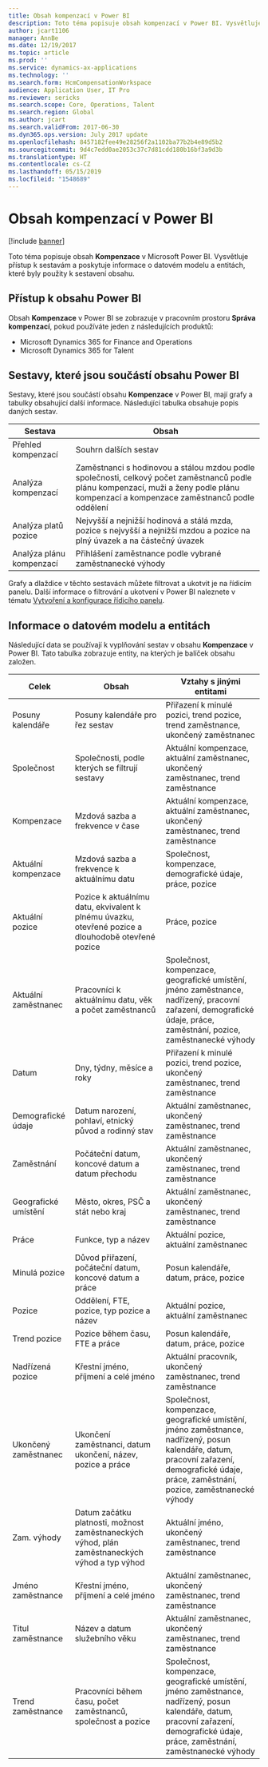 ```yaml
---
title: Obsah kompenzací v Power BI
description: Toto téma popisuje obsah kompenzací v Power BI. Vysvětluje přístup k sestavám a poskytuje informace o datovém modelu a entitách, které byly použity k sestavení obsahu.
author: jcart1106
manager: AnnBe
ms.date: 12/19/2017
ms.topic: article
ms.prod: ''
ms.service: dynamics-ax-applications
ms.technology: ''
ms.search.form: HcmCompensationWorkspace
audience: Application User, IT Pro
ms.reviewer: sericks
ms.search.scope: Core, Operations, Talent
ms.search.region: Global
ms.author: jcart
ms.search.validFrom: 2017-06-30
ms.dyn365.ops.version: July 2017 update
ms.openlocfilehash: 8457182fee49e28256f2a1102ba77b2b4e89d5b2
ms.sourcegitcommit: 9d4c7edd0ae2053c37c7d81cdd180b16bf3a9d3b
ms.translationtype: HT
ms.contentlocale: cs-CZ
ms.lasthandoff: 05/15/2019
ms.locfileid: "1548689"
---
```

# <a name="compensation-power-bi-content"></a>Obsah kompenzací v Power BI

[!include [banner](../includes/banner.md)]

Toto téma popisuje obsah **Kompenzace** v Microsoft Power BI. Vysvětluje přístup k sestavám a poskytuje informace o datovém modelu a entitách, které byly použity k sestavení obsahu.

## <a name="accessing-the-power-bi-content"></a>Přístup k obsahu Power BI
Obsah **Kompenzace** v Power BI se zobrazuje v pracovním prostoru **Správa kompenzací**, pokud používáte jeden z následujících produktů:

- Microsoft Dynamics 365 for Finance and Operations
- Microsoft Dynamics 365 for Talent

## <a name="reports-that-are-included-in-the-power-bi-content"></a>Sestavy, které jsou součástí obsahu Power BI
Sestavy, které jsou součástí obsahu **Kompenzace** v Power BI, mají grafy a tabulky obsahující další informace. Následující tabulka obsahuje popis daných sestav.

| Sestava                     | Obsah |
|----------------------------|----------|
| Přehled kompenzací      | Souhrn dalších sestav |
| Analýza kompenzací      | Zaměstnanci s hodinovou a stálou mzdou podle společnosti, celkový počet zaměstnanců podle plánu kompenzací, muži a ženy podle plánu kompenzací a kompenzace zaměstnanců podle oddělení |
| Analýza platů pozice      | Nejvyšší a nejnižší hodinová a stálá mzda, pozice s nejvyšší a nejnižší mzdou a pozice na plný úvazek a na částečný úvazek |
| Analýza plánu kompenzací | Přihlášení zaměstnance podle vybrané zaměstnanecké výhody |

Grafy a dlaždice v těchto sestavách můžete filtrovat a ukotvit je na řídicím panelu. Další informace o filtrování a ukotvení v Power BI naleznete v tématu [Vytvoření a konfigurace řídicího panelu](https://powerbi.microsoft.com/en-us/guided-learning/powerbi-learning-4-2-create-configure-dashboards).

## <a name="understanding-the-data-model-and-entities"></a>Informace o datovém modelu a entitách
Následující data se používají k vyplňování sestav v obsahu **Kompenzace** v Power BI. Tato tabulka zobrazuje entity, na kterých je balíček obsahu založen.

| Celek                   | Obsah                                                                                                   | Vztahy s jinými entitami |
|--------------------------|------------------------------------------------------------------------------------------------------------|-----------------------------------|
| Posuny kalendáře          | Posuny kalendáře pro řez sestav                                                                          | Přiřazení k minulé pozici, trend pozice, trend zaměstnance, ukončený zaměstnanec |
| Společnost                  | Společnosti, podle kterých se filtrují sestavy                                                                             | Aktuální kompenzace, aktuální zaměstnanec, ukončený zaměstnanec, trend zaměstnance |
| Kompenzace             | Mzdová sazba a frekvence v čase                                                                           | Aktuální kompenzace, aktuální zaměstnanec, ukončený zaměstnanec, trend zaměstnance |
| Aktuální kompenzace     | Mzdová sazba a frekvence k aktuálnímu datu                                                              | Společnost, kompenzace, demografické údaje, práce, pozice |
| Aktuální pozice         | Pozice k aktuálnímu datu, ekvivalent k plnému úvazku, otevřené pozice a dlouhodobě otevřené pozice | Práce, pozice |
| Aktuální zaměstnanec         | Pracovníci k aktuálnímu datu, věk a počet zaměstnanců                                                         | Společnost, kompenzace, geografické umístění, jméno zaměstnance, nadřízený, pracovní zařazení, demografické údaje, práce, zaměstnání, pozice, zaměstnanecké výhody |
| Datum                     | Dny, týdny, měsíce a roky                                                                             | Přiřazení k minulé pozici, trend pozice, ukončený zaměstnanec, trend zaměstnance |
| Demografické údaje             | Datum narození, pohlaví, etnický původ a rodinný stav                                                   | Aktuální zaměstnanec, ukončený zaměstnanec, trend zaměstnance |
| Zaměstnání               | Počáteční datum, koncové datum a datum přechodu                                                                  | Aktuální zaměstnanec, ukončený zaměstnanec, trend zaměstnance |
| Geografické umístění      | Město, okres, PSČ a stát nebo kraj                                                           | Aktuální zaměstnanec, ukončený zaměstnanec, trend zaměstnance |
| Práce                      | Funkce, typ a název                                                                                  | Aktuální pozice, aktuální zaměstnanec |
| Minulá pozice | Důvod přiřazení, počáteční datum, koncové datum a práce                                                           | Posun kalendáře, datum, práce, pozice |
| Pozice                 | Oddělení, FTE, pozice, typ pozice a název                                                        | Aktuální pozice, aktuální zaměstnanec |
| Trend pozice           | Pozice během času, FTE a práce                                                                          | Posun kalendáře, datum, práce, pozice |
| Nadřízená pozice               | Křestní jméno, příjmení a celé jméno                                                                       | Aktuální pracovník, ukončený zaměstnanec, trend zaměstnance |
| Ukončený zaměstnanec      | Ukončení zaměstnanci, datum ukončení, název, pozice a práce                                           | Společnost, kompenzace, geografické umístění, jméno zaměstnance, nadřízený, posun kalendáře, datum, pracovní zařazení, demografické údaje, práce, zaměstnání, pozice, zaměstnanecké výhody |
| Zam. výhody                 | Datum začátku platnosti, možnost zaměstnaneckých výhod, plán zaměstnaneckých výhod a typ výhod                                             | Aktuální jméno, ukončený zaměstnanec, trend zaměstnance |
| Jméno zaměstnance            | Křestní jméno, příjmení a celé jméno                                                                       | Aktuální zaměstnanec, ukončený zaměstnanec, trend zaměstnance |
| Titul zaměstnance           | Název a datum služebního věku                                                                                   | Aktuální zaměstnanec, ukončený zaměstnanec, trend zaměstnance |
| Trend zaměstnance           | Pracovníci během času, počet zaměstnanců, společnost a pozice                                                        | Společnost, kompenzace, geografické umístění, jméno zaměstnance, nadřízený, posun kalendáře, datum, pracovní zařazení, demografické údaje, práce, zaměstnání, zaměstnanecké výhody |
